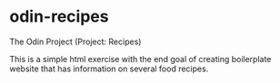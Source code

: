 # odin-recipes
The Odin Project (Project: Recipes)

This is a simple html exercise with the end goal of creating boilerplate website that has information on several food recipes.

